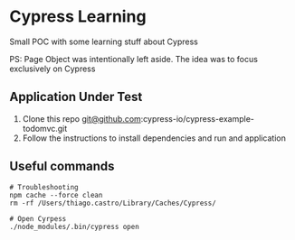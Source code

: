 # Cypress Learning

Small POC with some learning stuff about Cypress

PS: Page Object was intentionally left aside. The idea was to focus exclusively on Cypress

## Application Under Test

1. Clone this repo git@github.com:cypress-io/cypress-example-todomvc.git
2. Follow the instructions to install dependencies and run and application

## Useful commands

```sheel
# Troubleshooting
npm cache --force clean
rm -rf /Users/thiago.castro/Library/Caches/Cypress/

# Open Cyrpess
./node_modules/.bin/cypress open
```